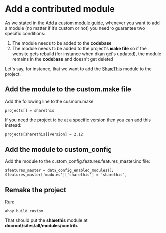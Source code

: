 # Add a contributed module

As we stated in the [Add a custom module guide](https://github.com/NuCivic/data_starter_private/blob/civic4252_make-files-public/docs/common_tasks/add-custom-module.md), whenever you want to add a module (no matter if it's custom or not) you need to guarantee two specific conditions:

1. The module needs to be added to the **codebase**
2. The module needs to be added to the project's **make file** so if the website gets rebuild (for instance when dkan get's updated), the module remains in the **codebase** and doesn't get deleted

Let's say, for instance, that we want to add the [ShareThis](https://www.drupal.org/project/sharethis) module to the project.

## Add the module to the custom.make file
Add the following line to the cusmom.make
```
projects[] = sharethis
```
If you need the project to be at a specific version then you can add this instead:
```
projects[sharethis][version] = 2.12
```

## Add the module to custom_config
Add the module to the custom_config.features.features_master.inc file:
```
$features_master = data_config_enabled_modules();
$features_master['modules']['sharethis'] = 'sharethis',
```
## Remake the project
Run:
```
ahoy build custom
```
That should put the **sharethis** module at **docroot/sites/all/modules/contrib.**
